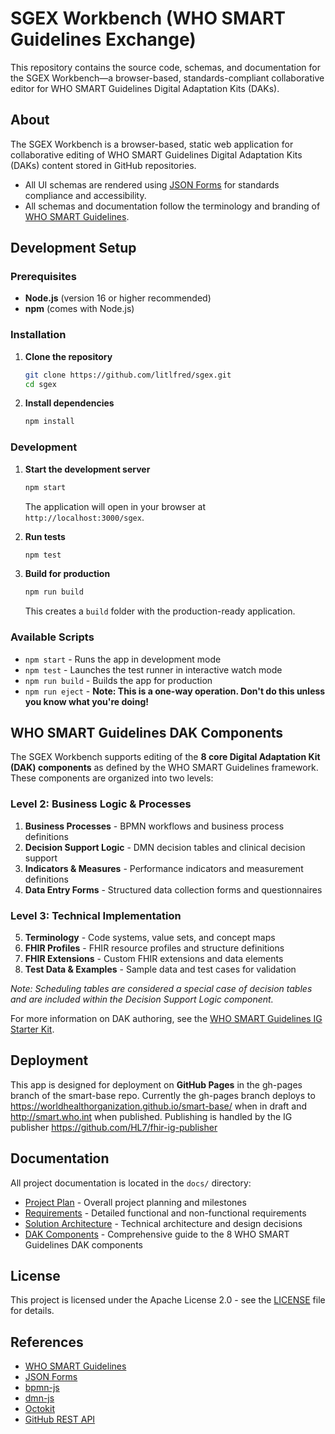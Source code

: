 # SGEX Workbench (WHO SMART Guidelines Exchange)

This repository contains the source code, schemas, and documentation for the SGEX Workbench—a browser-based, standards-compliant collaborative editor for WHO SMART Guidelines Digital Adaptation Kits (DAKs).

## About

The SGEX Workbench is a browser-based, static web application for collaborative editing of WHO SMART Guidelines Digital Adaptation Kits (DAKs) content stored in GitHub repositories.

- All UI schemas are rendered using [JSON Forms](https://jsonforms.io/) for standards compliance and accessibility.
- All schemas and documentation follow the terminology and branding of [WHO SMART Guidelines](https://www.who.int/teams/digital-health-and-innovation/smart-guidelines).

## Development Setup

### Prerequisites

- **Node.js** (version 16 or higher recommended)
- **npm** (comes with Node.js)

### Installation

1. **Clone the repository**
   ```bash
   git clone https://github.com/litlfred/sgex.git
   cd sgex
   ```

2. **Install dependencies**
   ```bash
   npm install
   ```

### Development

1. **Start the development server**
   ```bash
   npm start
   ```
   The application will open in your browser at `http://localhost:3000/sgex`.

2. **Run tests**
   ```bash
   npm test
   ```

3. **Build for production**
   ```bash
   npm run build
   ```
   This creates a `build` folder with the production-ready application.

### Available Scripts

- `npm start` - Runs the app in development mode
- `npm test` - Launches the test runner in interactive watch mode
- `npm run build` - Builds the app for production
- `npm run eject` - **Note: This is a one-way operation. Don't do this unless you know what you're doing!**

## WHO SMART Guidelines DAK Components

The SGEX Workbench supports editing of the **8 core Digital Adaptation Kit (DAK) components** as defined by the WHO SMART Guidelines framework. These components are organized into two levels:

### Level 2: Business Logic & Processes
1. **Business Processes** - BPMN workflows and business process definitions
2. **Decision Support Logic** - DMN decision tables and clinical decision support 
3. **Indicators & Measures** - Performance indicators and measurement definitions
4. **Data Entry Forms** - Structured data collection forms and questionnaires

### Level 3: Technical Implementation  
5. **Terminology** - Code systems, value sets, and concept maps
6. **FHIR Profiles** - FHIR resource profiles and structure definitions
7. **FHIR Extensions** - Custom FHIR extensions and data elements
8. **Test Data & Examples** - Sample data and test cases for validation

*Note: Scheduling tables are considered a special case of decision tables and are included within the Decision Support Logic component.*

For more information on DAK authoring, see the [WHO SMART Guidelines IG Starter Kit](https://smart.who.int/ig-starter-kit/l2_dak_authoring.html).

## Deployment

This app is designed for deployment on **GitHub Pages** in the gh-pages branch of the smart-base repo. Currently the gh-pages branch deploys to https://worldhealthorganization.github.io/smart-base/ when in draft and http://smart.who.int when published. Publishing is handled by the IG publisher https://github.com/HL7/fhir-ig-publisher

## Documentation

All project documentation is located in the `docs/` directory:

- [Project Plan](docs/project-plan.md) - Overall project planning and milestones
- [Requirements](docs/requirements.md) - Detailed functional and non-functional requirements
- [Solution Architecture](docs/solution-architecture.md) - Technical architecture and design decisions
- [DAK Components](docs/dak-components.md) - Comprehensive guide to the 8 WHO SMART Guidelines DAK components

## License

This project is licensed under the Apache License 2.0 - see the [LICENSE](LICENSE) file for details.

## References

- [WHO SMART Guidelines](https://www.who.int/teams/digital-health-and-innovation/smart-guidelines)
- [JSON Forms](https://jsonforms.io/)
- [bpmn-js](https://github.com/bpmn-io/bpmn-js)
- [dmn-js](https://github.com/bpmn-io/dmn-js)
- [Octokit](https://github.com/octokit/rest.js)
- [GitHub REST API](https://docs.github.com/en/rest)